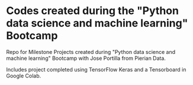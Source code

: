 # Codes created during the "Python data science and machine learning" Bootcamp

Repo for Milestone Projects created during "Python data science and machine learning" Bootcamp with Jose Portilla from Pierian Data.

Includes project completed using TensorFlow Keras and a Tensorboard in Google Colab.